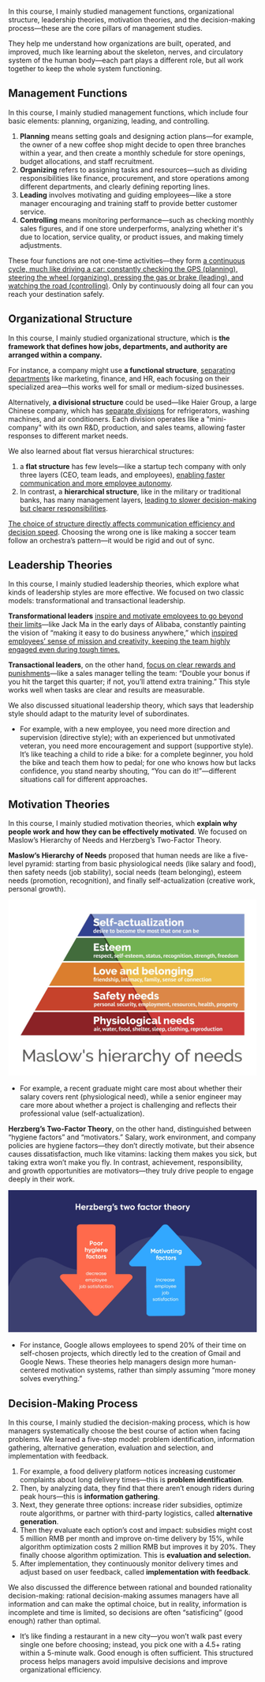 In this course, I mainly studied management functions, organizational structure, leadership theories, motivation theories, and the decision-making process—these are the core pillars of management studies. 

They help me understand how organizations are built, operated, and improved, much like learning about the skeleton, nerves, and circulatory system of the human body—each part plays a different role, but all work together to keep the whole system functioning. 

## Management Functions

In this course, I mainly studied management functions, which include four basic elements: planning, organizing, leading, and controlling. 

1. **Planning** means setting goals and designing action plans—for example, the owner of a new coffee shop might decide to open three branches within a year, and then create a monthly schedule for store openings, budget allocations, and staff recruitment. 
2. **Organizing** refers to assigning tasks and resources—such as dividing responsibilities like finance, procurement, and store operations among different departments, and clearly defining reporting lines. 
3. **Leading** involves motivating and guiding employees—like a store manager encouraging and training staff to provide better customer service. 
4. **Controlling** means monitoring performance—such as checking monthly sales figures, and if one store underperforms, analyzing whether it's due to location, service quality, or product issues, and making timely adjustments. 

These four functions are not one-time activities—they form <u>a continuous cycle, much like driving a car: constantly checking the GPS (planning), steering the wheel (organizing), pressing the gas or brake (leading), and watching the road (controlling)</u>. Only by continuously doing all four can you reach your destination safely.

## Organizational Structure

In this course, I mainly studied organizational structure, which is **the framework that defines how jobs, departments, and authority are arranged within a company.** 

For instance, a company might use **a functional structure**, <u>separating departments</u> like marketing, finance, and HR, each focusing on their specialized area—this works well for small or medium-sized businesses. 

Alternatively, **a divisional structure** could be used—like Haier Group, a large Chinese company, which has <u>separate divisions</u> for refrigerators, washing machines, and air conditioners. Each division operates like a "mini-company" with its own R&D, production, and sales teams, allowing faster responses to different market needs. 

We also learned about flat versus hierarchical structures: 

1. a **flat structure** has few levels—like a startup tech company with only three layers (CEO, team leads, and employees), <u>enabling faster communication and more employee autonomy</u>. 
2. In contrast, a **hierarchical structure**, like in the military or traditional banks, has many management layers, <u>leading to slower decision-making but clearer responsibilities</u>. 

<u>The choice of structure directly affects communication efficiency and decision speed</u>. Choosing the wrong one is like making a soccer team follow an orchestra’s pattern—it would be rigid and out of sync.

## Leadership Theories

In this course, I mainly studied leadership theories, which explore what kinds of leadership styles are more effective. We focused on two classic models: transformational and transactional leadership. 

**Transformational leaders** <u>inspire and motivate employees to go beyond their limits</u>—like Jack Ma in the early days of Alibaba, constantly painting the vision of “making it easy to do business anywhere,” which <u>inspired employees’ sense of mission and creativity, keeping the team highly engaged even during tough times.</u> 

**Transactional leaders**, on the other hand, <u>focus on clear rewards and punishments</u>—like a sales manager telling the team: “Double your bonus if you hit the target this quarter; if not, you’ll attend extra training.” This style works well when tasks are clear and results are measurable. 

We also discussed situational leadership theory, which says that leadership style should adapt to the maturity level of subordinates. 

- For example, with a new employee, you need more direction and supervision (directive style); with an experienced but unmotivated veteran, you need more encouragement and support (supportive style). It’s like teaching a child to ride a bike: for a complete beginner, you hold the bike and teach them how to pedal; for one who knows how but lacks confidence, you stand nearby shouting, “You can do it!”—different situations call for different approaches.

## Motivation Theories

In this course, I mainly studied motivation theories, which **explain why people work and how they can be effectively motivated**. We focused on Maslow’s Hierarchy of Needs and Herzberg’s Two-Factor Theory. 

**Maslow’s Hierarchy of Needs** proposed that human needs are like a five-level pyramid: starting from basic physiological needs (like salary and food), then safety needs (job stability), social needs (team belonging), esteem needs (promotion, recognition), and finally self-actualization (creative work, personal growth). 

<img src="./images/maslow-s-hierarchy-of-needs--scalable-vector-illustration-655400474-5c6a47f246e0fb000165cb0a.jpg" alt="Maslow's Hierarchy of Needs Explained" style="zoom: 50%;" />

- For example, a recent graduate might care most about whether their salary covers rent (physiological need), while a senior engineer may care more about whether a project is challenging and reflects their professional value (self-actualization). 

**Herzberg’s Two-Factor Theory**, on the other hand, distinguished between “hygiene factors” and “motivators.” Salary, work environment, and company policies are hygiene factors—they don’t directly motivate, but their absence causes dissatisfaction, much like vitamins: lacking them makes you sick, but taking extra won’t make you fly. In contrast, achievement, responsibility, and growth opportunities are motivators—they truly drive people to engage deeply in their work. 

![Herzberg two-factor theory and #1 Lead generation marketing](./images/Herzbergtwo-factortheory.jpg)

- For instance, Google allows employees to spend 20% of their time on self-chosen projects, which directly led to the creation of Gmail and Google News. These theories help managers design more human-centered motivation systems, rather than simply assuming “more money solves everything.”

## Decision-Making Process

In this course, I mainly studied the decision-making process, which is how managers systematically choose the best course of action when facing problems. We learned a five-step model: problem identification, information gathering, alternative generation, evaluation and selection, and implementation with feedback. 

1. For example, a food delivery platform notices increasing customer complaints about long delivery times—this is **problem identification**. 
2. Then, by analyzing data, they find that there aren’t enough riders during peak hours—this is **information gathering**. 
3. Next, they generate three options: increase rider subsidies, optimize route algorithms, or partner with third-party logistics, called **alternative generation**.
4. Then they evaluate each option’s cost and impact: subsidies might cost 5 million RMB per month and improve on-time delivery by 15%, while algorithm optimization costs 2 million RMB but improves it by 20%. They finally choose algorithm optimization. This is **evaluation and selection.**
5. After implementation, they continuously monitor delivery times and adjust based on user feedback, called **implementation with feedback**.

We also discussed the difference between rational and bounded rationality decision-making: rational decision-making assumes managers have all information and can make the optimal choice, but in reality, information is incomplete and time is limited, so decisions are often “satisficing” (good enough) rather than optimal. 

- It’s like finding a restaurant in a new city—you won’t walk past every single one before choosing; instead, you pick one with a 4.5+ rating within a 5-minute walk. Good enough is often sufficient. This structured process helps managers avoid impulsive decisions and improve organizational efficiency.